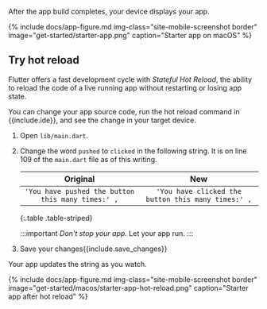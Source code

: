After the app build completes, your device displays your app.

{% include docs/app-figure.md img-class="site-mobile-screenshot border" image="get-started/starter-app.png" caption="Starter app on macOS" %}

## Try hot reload

Flutter offers a fast development cycle with _Stateful Hot Reload_,
the ability to reload the code of a live running app without
restarting or losing app state.

You can change your app source code, run the hot reload command in
{{include.ide}}, and see the change in your target device.

1. Open `lib/main.dart`.

1. Change the word `pushed` to `clicked` in the following string.
   It is on line 109 of the `main.dart` file as of this writing.

   |                   **Original**                    |                      **New**                       |
   |:-------------------------------------------------:|:--------------------------------------------------:|
   | `'You have pushed the button this many times:' ,` | `'You have clicked the button this many times:' ,` |
   
   {:.table .table-striped}

   :::important
   _Don't stop your app._ Let your app run.
   :::

1. Save your changes{{include.save_changes}}

Your app updates the string as you watch.

{% include docs/app-figure.md img-class="site-mobile-screenshot border" image="get-started/macos/starter-app-hot-reload.png" caption="Starter app after hot reload" %}
